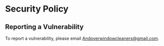 # Security Policy

## Reporting a Vulnerability

To report a vulnerability, please email Andoverwindowcleaners@gmail.com.
